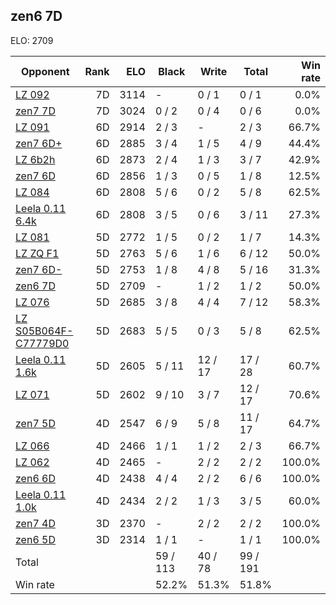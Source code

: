 ## zen6 7D ##

ELO: 2709

Opponent | Rank | ELO | Black | Write | Total | Win rate
---------|-----:|----:|-------|-------|-------|-------:
[LZ 092](LZ%20092.md) | 7D | 3114 | - | 0 / 1 | 0 / 1 | 0.0%
[zen7 7D](zen7%207D.md) | 7D | 3024 | 0 / 2 | 0 / 4 | 0 / 6 | 0.0%
[LZ 091](LZ%20091.md) | 6D | 2914 | 2 / 3 | - | 2 / 3 | 66.7%
[zen7 6D+](zen7%206D+.md) | 6D | 2885 | 3 / 4 | 1 / 5 | 4 / 9 | 44.4%
[LZ 6b2h](LZ%206b2h.md) | 6D | 2873 | 2 / 4 | 1 / 3 | 3 / 7 | 42.9%
[zen7 6D](zen7%206D.md) | 6D | 2856 | 1 / 3 | 0 / 5 | 1 / 8 | 12.5%
[LZ 084](LZ%20084.md) | 6D | 2808 | 5 / 6 | 0 / 2 | 5 / 8 | 62.5%
[Leela 0.11 6.4k](Leela%200.11%206.4k.md) | 6D | 2808 | 3 / 5 | 0 / 6 | 3 / 11 | 27.3%
[LZ 081](LZ%20081.md) | 5D | 2772 | 1 / 5 | 0 / 2 | 1 / 7 | 14.3%
[LZ ZQ F1](LZ%20ZQ%20F1.md) | 5D | 2763 | 5 / 6 | 1 / 6 | 6 / 12 | 50.0%
[zen7 6D-](zen7%206D-.md) | 5D | 2753 | 1 / 8 | 4 / 8 | 5 / 16 | 31.3%
[zen6 7D](zen6%207D.md) | 5D | 2709 | - | 1 / 2 | 1 / 2 | 50.0%
[LZ 076](LZ%20076.md) | 5D | 2685 | 3 / 8 | 4 / 4 | 7 / 12 | 58.3%
[LZ S05B064F-C77779D0](LZ%20S05B064F-C77779D0.md) | 5D | 2683 | 5 / 5 | 0 / 3 | 5 / 8 | 62.5%
[Leela 0.11 1.6k](Leela%200.11%201.6k.md) | 5D | 2605 | 5 / 11 | 12 / 17 | 17 / 28 | 60.7%
[LZ 071](LZ%20071.md) | 5D | 2602 | 9 / 10 | 3 / 7 | 12 / 17 | 70.6%
[zen7 5D](zen7%205D.md) | 4D | 2547 | 6 / 9 | 5 / 8 | 11 / 17 | 64.7%
[LZ 066](LZ%20066.md) | 4D | 2466 | 1 / 1 | 1 / 2 | 2 / 3 | 66.7%
[LZ 062](LZ%20062.md) | 4D | 2465 | - | 2 / 2 | 2 / 2 | 100.0%
[zen6 6D](zen6%206D.md) | 4D | 2438 | 4 / 4 | 2 / 2 | 6 / 6 | 100.0%
[Leela 0.11 1.0k](Leela%200.11%201.0k.md) | 4D | 2434 | 2 / 2 | 1 / 3 | 3 / 5 | 60.0%
[zen7 4D](zen7%204D.md) | 3D | 2370 | - | 2 / 2 | 2 / 2 | 100.0%
[zen6 5D](zen6%205D.md) | 3D | 2314 | 1 / 1 | - | 1 / 1 | 100.0%
Total | | | 59 / 113 | 40 / 78 | 99 / 191 | 
Win rate| | | 52.2% | 51.3% | 51.8% | 
